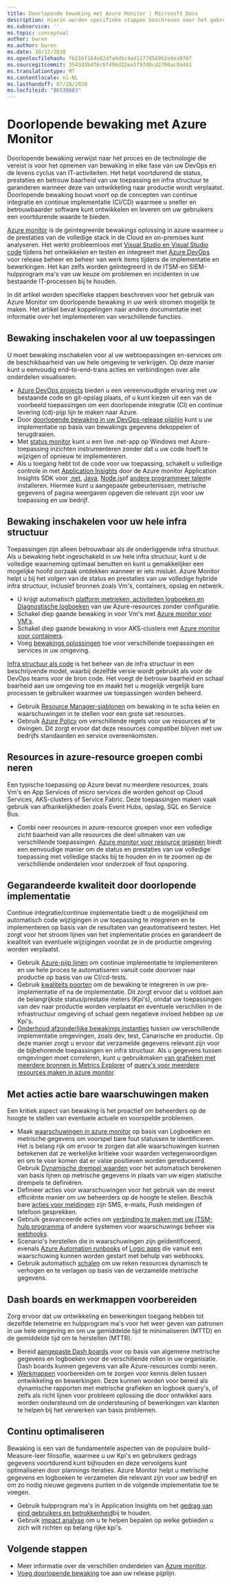 ```yaml
---
title: Doorlopende bewaking met Azure Monitor | Microsoft Docs
description: Hierin worden specifieke stappen beschreven voor het gebruik van Azure Monitor om doorlopende bewaking in te scha kelen voor uw werk stromen.
ms.subservice: ''
ms.topic: conceptual
author: bwren
ms.author: bwren
ms.date: 10/12/2018
ms.openlocfilehash: fb216f164e02dfa4dbc4ad11774569b2e8ea970f
ms.sourcegitcommit: 3543d3b4f6c6f496d22ea5f97d8cd2700ac9a481
ms.translationtype: MT
ms.contentlocale: nl-NL
ms.lasthandoff: 07/20/2020
ms.locfileid: "86539683"
---
```

# <a name="continuous-monitoring-with-azure-monitor"></a>Doorlopende bewaking met Azure Monitor

Doorlopende bewaking verwijst naar het proces en de technologie die vereist is voor het opnemen van bewaking in elke fase van uw DevOps en de levens cyclus van IT-activiteiten. Het helpt voortdurend de status, prestaties en betrouw baarheid van uw toepassing en infra structuur te garanderen wanneer deze van ontwikkeling naar productie wordt verplaatst. Doorlopende bewaking bouwt voort op de concepten van continue integratie en continue implementatie (CI/CD) waarmee u sneller en betrouwbaarder software kunt ontwikkelen en leveren om uw gebruikers een voortdurende waarde te bieden.

[Azure monitor](overview.md) is de geïntegreerde bewakings oplossing in azure waarmee u de prestaties van de volledige stack in de Cloud en on-premises kunt analyseren. Het werkt probleemloos met [Visual Studio en Visual Studio code](https://visualstudio.microsoft.com/) tijdens het ontwikkelen en testen en integreert met [Azure DevOps](/azure/devops/user-guide/index) voor release beheer en beheer van werk items tijdens de implementatie en bewerkingen. Het kan zelfs worden geïntegreerd in de ITSM-en SIEM-hulpprogram ma's van uw keuze om problemen en incidenten in uw bestaande IT-processen bij te houden.

In dit artikel worden specifieke stappen beschreven voor het gebruik van Azure Monitor om doorlopende bewaking in uw werk stromen mogelijk te maken. Het artikel bevat koppelingen naar andere documentatie met informatie over het implementeren van verschillende functies.


## <a name="enable-monitoring-for-all-your-applications"></a>Bewaking inschakelen voor al uw toepassingen
U moet bewaking inschakelen voor al uw webtoepassingen en-services om de beschikbaarheid van uw hele omgeving te verkrijgen. Op deze manier kunt u eenvoudig end-to-end-trans acties en verbindingen over alle onderdelen visualiseren.

- [Azure DevOps projects](../devops-project/overview.md) bieden u een vereenvoudigde ervaring met uw bestaande code en git-opslag plaats, of u kunt kiezen uit een van de voorbeeld toepassingen om een doorlopende integratie (CI) en continue levering (cd)-pijp lijn te maken naar Azure.
- Door [doorlopende bewaking in uw DevOps-release pijplijn](../azure-monitor/app/continuous-monitoring.md) kunt u uw implementatie op basis van bewakings gegevens dekoppelen of terugdraaien.
- Met [status monitor](../azure-monitor/app/monitor-performance-live-website-now.md) kunt u een live .net-app op Windows met Azure-toepassing inzichten instrumenteren zonder dat u uw code hoeft te wijzigen of opnieuw te implementeren.
- Als u toegang hebt tot de code voor uw toepassing, schakelt u volledige controle in met [Application Insights](../azure-monitor/app/app-insights-overview.md) door de Azure monitor Application Insights SDK voor [.net](../azure-monitor/learn/quick-monitor-portal.md), [Java](../azure-monitor/app/java-get-started.md), [Node.js](../azure-monitor/learn/nodejs-quick-start.md)of [andere programmeer talen](../azure-monitor/app/platforms.md)te installeren. Hiermee kunt u aangepaste gebeurtenissen, metrische gegevens of pagina weergaven opgeven die relevant zijn voor uw toepassing en uw bedrijf.



## <a name="enable-monitoring-for-your-entire-infrastructure"></a>Bewaking inschakelen voor uw hele infra structuur
Toepassingen zijn alleen betrouwbaar als de onderliggende infra structuur. Als u bewaking hebt ingeschakeld in uw hele infra structuur, kunt u de volledige waarneming optimaal benutten en kunt u gemakkelijker een mogelijke hoofd oorzaak ontdekken wanneer er iets mislukt. Azure Monitor helpt u bij het volgen van de status en prestaties van uw volledige hybride infra structuur, inclusief bronnen zoals Vm's, containers, opslag en netwerk.

- U krijgt automatisch [platform metrieken, activiteiten logboeken en Diagnostische logboeken](platform/data-sources.md) van uw Azure-resources zonder configuratie.
- Schakel diep gaande bewaking in voor Vm's met [Azure monitor voor VM's](insights/vminsights-overview.md).
-  Schakel diep gaande bewaking in voor AKS-clusters met [Azure monitor voor containers](insights/container-insights-overview.md).
- Voeg [bewakings oplossingen](./monitor-reference.md) toe voor verschillende toepassingen en services in uw omgeving.


[Infra structuur als code](/azure/devops/learn/what-is-infrastructure-as-code) is het beheer van de infra structuur in een beschrijvende model, waarbij dezelfde versie wordt gebruikt als voor de DevOps teams voor de bron code. Het voegt de betrouw baarheid en schaal baarheid aan uw omgeving toe en maakt het u mogelijk vergelijk bare processen te gebruiken waarmee uw toepassingen worden beheerd.

-  Gebruik [Resource Manager-sjablonen](platform/template-workspace-configuration.md) om bewaking in te scha kelen en waarschuwingen in te stellen voor een grote set resources.
- Gebruik [Azure Policy](../governance/policy/overview.md) om verschillende regels voor uw resources af te dwingen. Dit zorgt ervoor dat deze resources compatibel blijven met uw bedrijfs standaarden en service overeenkomsten. 


##  <a name="combine-resources-in-azure-resource-groups"></a>Resources in azure-resource groepen combi neren
Een typische toepassing op Azure bevat nu meerdere resources, zoals Vm's en App Services of micro services die worden gehost op Cloud Services, AKS-clusters of Service Fabric. Deze toepassingen maken vaak gebruik van afhankelijkheden zoals Event Hubs, opslag, SQL en Service Bus.

- Combi neer resources in azure-resource groepen voor een volledige zicht baarheid van alle resources die deel uitmaken van uw verschillende toepassingen. [Azure monitor voor resource groepen](../azure-monitor/insights/resource-group-insights.md) biedt een eenvoudige manier om de status en prestaties van uw volledige toepassing met volledige stacks bij te houden en in te zoomen op de verschillende onderdelen voor onderzoek of fout opsporing.

## <a name="ensure-quality-through-continuous-deployment"></a>Gegarandeerde kwaliteit door doorlopende implementatie
Continue integratie/continue implementatie biedt u de mogelijkheid om automatisch code wijzigingen in uw toepassing te integreren en te implementeren op basis van de resultaten van geautomatiseerd testen. Het zorgt voor het stroom lijnen van het implementatie proces en garandeert de kwaliteit van eventuele wijzigingen voordat ze in de productie omgeving worden verplaatst.


- Gebruik [Azure-pijp lijnen](/azure/devops/pipelines) om continue implementatie te implementeren en uw hele proces te automatiseren vanuit code doorvoer naar productie op basis van uw CI/cd-tests.
- Gebruik [kwaliteits poorten](/azure/devops/pipelines/release/approvals/gates) om de bewaking te integreren in uw pre-implementatie of na de implementatie. Dit zorgt ervoor dat u voldoet aan de belangrijkste status/prestatie meters (Kpi's), omdat uw toepassingen van dev naar productie worden verplaatst en eventuele verschillen in de infrastructuur omgeving of schaal geen negatieve invloed hebben op uw Kpi's.
- [Onderhoud afzonderlijke bewakings instanties](../azure-monitor/app/separate-resources.md) tussen uw verschillende implementatie omgevingen, zoals dev, test, Canarische en productie. Op deze manier zorgt u ervoor dat verzamelde gegevens relevant zijn voor de bijbehorende toepassingen en infra structuur. Als u gegevens tussen omgevingen moet correleren, kunt u gebruikmaken [van grafieken met meerdere bronnen in Metrics Explorer](../azure-monitor/platform/metrics-charts.md) of [query's voor meerdere resources maken in azure monitor](log-query/cross-workspace-query.md).


## <a name="create-actionable-alerts-with-actions"></a>Met acties actie bare waarschuwingen maken
Een kritiek aspect van bewaking is het proactief om beheerders op de hoogte te stellen van eventuele actuele en voorspelde problemen. 

- Maak [waarschuwingen in azure monitor](../azure-monitor/platform/alerts-overview.md) op basis van Logboeken en metrische gegevens om voorspel bare fout statussen te identificeren. Het is belang rijk om ervoor te zorgen dat alle waarschuwingen kunnen betekenen dat ze werkelijke kritieke voor waarden vertegenwoordigen en om te voor komen dat er valse positieven worden gereduceerd. Gebruik [Dynamische drempel waarden](platform/alerts-dynamic-thresholds.md) voor het automatisch berekenen van basis lijnen op metrische gegevens in plaats van uw eigen statische drempels te definiëren. 
- Definieer acties voor waarschuwingen voor het gebruik van de meest efficiënte manier om uw beheerders op de hoogte te stellen. Beschik bare [acties voor meldingen](platform/action-groups.md#create-an-action-group-by-using-the-azure-portal) zijn SMS, e-mails, Push meldingen of telefoon gesprekken.
- Gebruik geavanceerde acties om [verbinding te maken met uw ITSM-hulp programma](platform/itsmc-overview.md) of andere systemen voor waarschuwings beheer via [webhooks](platform/activity-log-alerts-webhook.md).
- Scenario's herstellen die in waarschuwingen zijn geïdentificeerd, evenals [Azure Automation runbooks](../automation/automation-webhooks.md) of [Logic apps](/connectors/custom-connectors/create-webhook-trigger) die vanuit een waarschuwing kunnen worden gestart met behulp van webhooks. 
- Gebruik automatisch [schalen](../azure-monitor/learn/tutorial-autoscale-performance-schedule.md) om uw reken resources dynamisch te verhogen en te verlagen op basis van de verzamelde metrische gegevens.

## <a name="prepare-dashboards-and-workbooks"></a>Dash boards en werkmappen voorbereiden
Zorg ervoor dat uw ontwikkeling en bewerkingen toegang hebben tot dezelfde telemetrie en hulpprogram ma's voor het weer geven van patronen in uw hele omgeving en om uw gemiddelde tijd te minimaliseren (MTTD) en de gemiddelde tijd om te herstellen (MTTR).

- Bereid [aangepaste Dash boards](../azure-monitor/learn/tutorial-app-dashboards.md) voor op basis van algemene metrische gegevens en logboeken voor de verschillende rollen in uw organisatie. Dash boards kunnen gegevens van alle Azure-resources combi neren.
- [Werkmappen](../azure-monitor/platform/workbooks-overview.md) voorbereiden om te zorgen voor kennis delen tussen ontwikkeling en bewerkingen. Deze kunnen worden voor bereid als dynamische rapporten met metrische grafieken en logboek query's, of zelfs als richt lijnen voor probleem oplossing die door ontwikkel aars worden ondersteund om de ondersteuning of bewerkingen van klanten te helpen bij het verwerken van basis problemen.

## <a name="continuously-optimize"></a>Continu optimaliseren
 Bewaking is een van de fundamentele aspecten van de populaire build-Measure-leer filosofie, waarmee u uw Kpi's en gebruikers gedrags gegevens voortdurend kunt bijhouden en deze vervolgens kunt optimaliseren door plannings iteraties. Azure Monitor helpt u metrische gegevens en logboeken te verzamelen die relevant zijn voor uw bedrijf en om zo nodig nieuwe gegevens punten in de volgende implementatie toe te voegen.

- Gebruik hulpprogram ma's in Application Insights om het [gedrag van eind gebruikers en betrokkenheid](../azure-monitor/learn/tutorial-users.md)bij te houden.
- Gebruik [impact analyse](../azure-monitor/app/usage-impact.md) om u te helpen bepalen op welke gebieden u zich wilt richten op belang rijke kpi's.


## <a name="next-steps"></a>Volgende stappen

- Meer informatie over de verschillen onderdelen van [Azure monitor](overview.md).
- [Voeg doorlopende bewaking](../azure-monitor/app/continuous-monitoring.md) toe aan uw release pijplijn.
